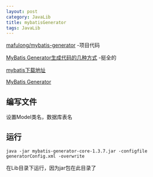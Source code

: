 ```yaml
---
layout: post
category: JavaLib
title: mybatisGenerator
tags: JavaLib
---
```


[mafulong/mybatis-generator](https://github.com/mafulong/mybatis-generator) -项目代码

[MyBatis Generator生成代码的几种方式](https://blog.csdn.net/qq_32786873/article/details/78226925) -挺全的

[mybatis下载地址](https://github.com/mybatis/generator/releases)

[MyBatis Generator](https://www.cnblogs.com/zyw-205520/p/4771253.html)


## 编写文件
设置Model类名，数据库表名

## 运行

    java -jar mybatis-generator-core-1.3.7.jar -configfile generatorConfig.xml -overwrite

在Lib目录下运行，因为jar包在此目录了